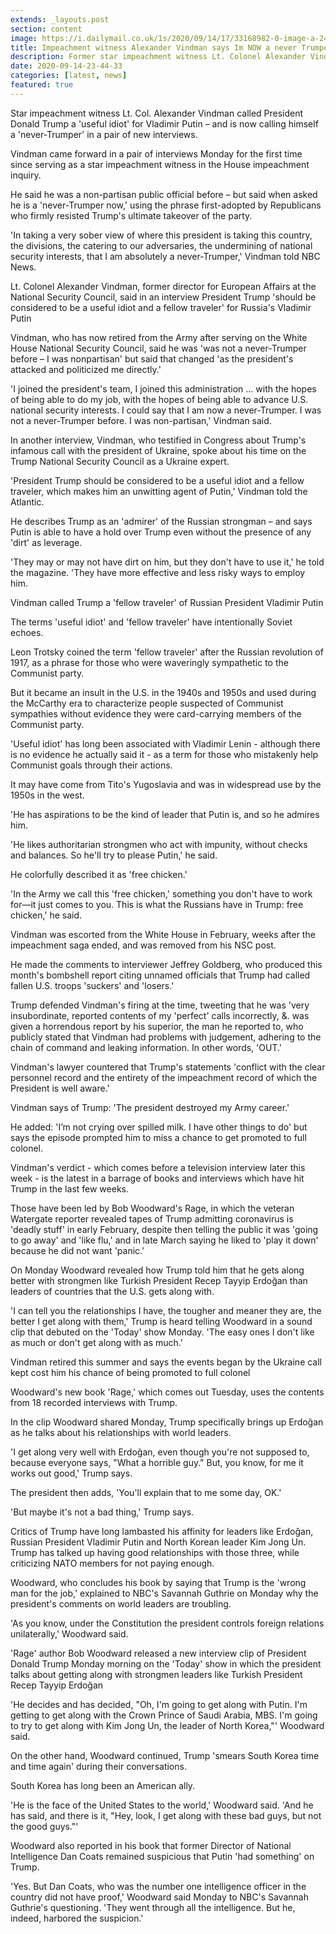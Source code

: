 ```yaml
---
extends: _layouts.post
section: content
image: https://i.dailymail.co.uk/1s/2020/09/14/17/33168982-0-image-a-24_1600101315250.jpg 
title: Impeachment witness Alexander Vindman says Im NOW a never Trumper 
description: Former star impeachment witness Lt. Colonel Alexander Vindman said in an interview President Trump should be considered to be a useful idiot and a fellow traveler for Russias Vladimir Putin. 
date: 2020-09-14-23-44-33 
categories: [latest, news] 
featured: true 
--- 
```

Star impeachment witness Lt. Col. Alexander Vindman called President Donald Trump a 'useful idiot' for Vladimir Putin – and is now calling himself a 'never-Trumper' in a pair of new interviews.

Vindman came forward in a pair of interviews Monday for the first time since serving as a star impeachment witness in the House impeachment inquiry.

He said he was a non-partisan public official before – but said when asked he is a 'never-Trumper now,' using the phrase first-adopted by Republicans who firmly resisted Trump's ultimate takeover of the party. 

'In taking a very sober view of where this president is taking this country, the divisions, the catering to our adversaries, the undermining of national security interests, that I am absolutely a never-Trumper,' Vindman told NBC News. 

Lt. Colonel Alexander Vindman, former director for European Affairs at the National Security Council, said in an interview President Trump 'should be considered to be a useful idiot and a fellow traveler' for Russia's Vladimir Putin

Vindman, who has now retired from the Army after serving on the White House National Security Council, said he was 'was not a never-Trumper before – I was nonpartisan' but said that changed 'as the president's attacked and politicized me directly.' 

'I joined the president's team, I joined this administration ... with the hopes of being able to do my job, with the hopes of being able to advance U.S. national security interests. I could say that I am now a never-Trumper. I was not a never-Trumper before. I was non-partisan,' Vindman said.   

In another interview, Vindman, who testified in Congress about Trump's infamous call with the president of Ukraine, spoke about his time on the Trump National Security Council as a Ukraine expert.   

'President Trump should be considered to be a useful idiot and a fellow traveler, which makes him an unwitting agent of Putin,' Vindman told the Atlantic. 

He describes Trump as an 'admirer' of the Russian strongman – and says Putin is able to have a hold over Trump even without the presence of any 'dirt' as leverage. 

'They may or may not have dirt on him, but they don't have to use it,' he told the magazine. 'They have more effective and less risky ways to employ him.  

Vindman called Trump a 'fellow traveler' of Russian President Vladimir Putin

The terms 'useful idiot' and 'fellow traveler' have intentionally Soviet echoes.

Leon Trotsky coined the term 'fellow traveler' after the Russian revolution of 1917, as a phrase for those who were waveringly sympathetic to the Communist party.

But it became an insult in the U.S. in the 1940s and 1950s and used during the McCarthy era to characterize people suspected of Communist sympathies without evidence they were card-carrying members of the Communist party.

'Useful idiot' has long been associated with Vladimir Lenin - although there is no evidence he actually said it - as a term for those who mistakenly help Communist goals through their actions. 

It may have come from Tito's Yugoslavia and was in widespread use by the 1950s in the west.

'He has aspirations to be the kind of leader that Putin is, and so he admires him. 

'He likes authoritarian strongmen who act with impunity, without checks and balances. So he'll try to please Putin,' he said.

He colorfully described it as 'free chicken.'  

'In the Army we call this 'free chicken,' something you don't have to work for—it just comes to you. This is what the Russians have in Trump: free chicken,' he said. 

Vindman was escorted from the White House in February, weeks after the impeachment saga ended, and was removed from his NSC post. 

He made the comments to interviewer Jeffrey Goldberg, who produced this month's bombshell report citing unnamed officials that Trump had called fallen U.S. troops 'suckers' and 'losers.' 

Trump defended Vindman's firing at the time, tweeting that he was 'very insubordinate, reported contents of my 'perfect' calls incorrectly, &. was given a horrendous report by his superior, the man he reported to, who publicly stated that Vindman had problems with judgement, adhering to the chain of command and leaking information. In other words, 'OUT.' 

Vindman's lawyer countered that Trump's statements 'conflict with the clear personnel record and the entirety of the impeachment record of which the President is well aware.' 

Vindman says of Trump: 'The president destroyed my Army career.'

He added: 'I’m not crying over spilled milk. I have other things to do' but says the episode prompted him to miss a chance to get promoted to full colonel.

Vindman's verdict - which comes before a television interview later this week - is the latest in a barrage of books and interviews which have hit Trump in the last few weeks.

Those have been led by Bob Woodward's Rage, in which the veteran Watergate reporter revealed tapes of Trump admitting coronavirus is 'deadly stuff' in early February, despite then telling the public it was 'going to go away' and 'like flu,' and in late March saying he liked to 'play it down' because he did not want 'panic.'

On Monday Woodward revealed how Trump told him that he gets along better with strongmen like Turkish President Recep Tayyip Erdoğan than leaders of countries that the U.S. gets along with.  

'I can tell you the relationships I have, the tougher and meaner they are, the better I get along with them,' Trump is heard telling Woodward in a sound clip that debuted on the 'Today' show Monday. 'The easy ones I don't like as much or don't get along with as much.'  

Vindman retired this summer and says the events began by the Ukraine call kept cost him his chance of being promoted to full colonel

Woodward's new book 'Rage,' which comes out Tuesday, uses the contents from 18 recorded interviews with Trump.   

In the clip Woodward shared Monday, Trump specifically brings up Erdoğan as he talks about his relationships with world leaders.   

'I get along very well with Erdoğan, even though you're not supposed to, because everyone says, "What a horrible guy." But, you know, for me it works out good,' Trump says. 

The president then adds, 'You'll explain that to me some day, OK.' 

'But maybe it's not a bad thing,' Trump says.  

Critics of Trump have long lambasted his affinity for leaders like Erdoğan, Russian President Vladimir Putin and North Korean leader Kim Jong Un. Trump has talked up having good relationships with those three, while criticizing NATO members for not paying enough. 

Woodward, who concludes his book by saying that Trump is the 'wrong man for the job,' explained to NBC's Savannah Guthrie on Monday why the president's comments on world leaders are troubling.    

'As you know, under the Constitution the president controls foreign relations unilaterally,' Woodward said.  

'Rage' author Bob Woodward released a new interview clip of President Donald Trump Monday morning on the 'Today' show in which the president talks about getting along with strongmen leaders like Turkish President Recep Tayyip Erdoğan

'He decides and has decided, "Oh, I'm going to get along with Putin. I'm getting to get along with the Crown Prince of Saudi Arabia, MBS. I'm going to try to get along with Kim Jong Un, the leader of North Korea,"' Woodward said. 

On the other hand, Woodward continued, Trump 'smears South Korea time and time again' during their conversations. 

South Korea has long been an American ally.  

'He is the face of the United States to the world,' Woodward said. 'And he has said, and there is it, "Hey, look, I get along with these bad guys, but not the good guys."'       

Woodward also reported in his book that former Director of National Intelligence Dan Coats remained suspicious that Putin 'had something' on Trump. 

'Yes. But Dan Coats, who was the number one intelligence officer in the country did not have proof,' Woodward said Monday to NBC's Savannah Guthrie's questioning. 'They went through all the intelligence. But he, indeed, harbored the suspicion.'    

